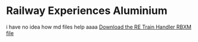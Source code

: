 # Railway Experiences Aluminium

i have no idea how md files help aaaa
[Download the RE Train Handler RBXM file](https://github.com/FilteredDev/RailwayExperiencesAluminium/raw/master/TrainHandler/RailwayExperiencesTrainHandler.rbxm)
